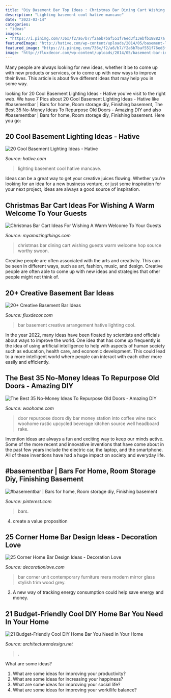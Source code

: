 ```yaml
---
title: "Diy Basement Bar Top Ideas : Christmas Bar Dining Cart Wishing Guests Warm Welcome Hop Source Worthy Swoon"
description: "Lighting basement cool hative mancave"
date: "2023-03-14"
categories:
- "ideas"
images:
- "https://i.pinimg.com/736x/f2/a6/b7/f2a6b7baf551f76ed3f13ebfb188827a.jpg"
featuredImage: "http://hative.com/wp-content/uploads/2014/05/basement-lighting-ideas/17-mancave-lighting.jpg"
featured_image: "https://i.pinimg.com/736x/f2/a6/b7/f2a6b7baf551f76ed3f13ebfb188827a.jpg"
image: "http://fluxdecor.com/wp-content/uploads/2014/05/basement-bar-ideas/13-wall-arrangement.jpg"
---
```



Many people are always looking for new ideas, whether it be to come up with new products or services, or to come up with new ways to improve their lives. This article is about five different ideas that may help you in some way.

	

		
looking for 20 Cool Basement Lighting Ideas - Hative you've visit to the right web. We have 7 Pics about 20 Cool Basement Lighting Ideas - Hative like #basementbar | Bars for home, Room storage diy, Finishing basement, The Best 35 No-Money Ideas To Repurpose Old Doors - Amazing DIY and also #basementbar | Bars for home, Room storage diy, Finishing basement. Here you go:
		
    
## 20 Cool Basement Lighting Ideas - Hative

<img loading=lazy src="http://hative.com/wp-content/uploads/2014/05/basement-lighting-ideas/17-mancave-lighting.jpg" onerror="this.onerror=null;this.src='https://tse2.mm.bing.net/th?id=OIP.Lv5P2XWwy28z3Ls7FBCDywHaJ4&amp;pid=15.1';" alt="20 Cool Basement Lighting Ideas - Hative">

_Source: hative.com_

>lighting basement cool hative mancave. 

	

Ideas can be a great way to get your creative juices flowing. Whether you’re looking for an idea for a new business venture, or just some inspiration for your next project, ideas are always a good source of inspiration.

    
## Christmas Bar Cart Ideas For Wishing A Warm Welcome To Your Guests

<img loading=lazy src="http://myamazingthings.com/wp-content/uploads/2017/11/christmas-bar-3.jpg" onerror="this.onerror=null;this.src='https://tse4.mm.bing.net/th?id=OIP.UgaE3lRKeZpxpYcFZRRtpwHaLH&amp;pid=15.1';" alt="Christmas Bar Cart Ideas For Wishing A Warm Welcome To Your Guests">

_Source: myamazingthings.com_

>christmas bar dining cart wishing guests warm welcome hop source worthy swoon. 

	

Creative people are often associated with the arts and creativity. This can be seen in different ways, such as art, fashion, music, and design. Creative people are often able to come up with new ideas and strategies that other people might not think of.

    
## 20+ Creative Basement Bar Ideas

<img loading=lazy src="http://fluxdecor.com/wp-content/uploads/2014/05/basement-bar-ideas/13-wall-arrangement.jpg" onerror="this.onerror=null;this.src='https://tse2.mm.bing.net/th?id=OIP.cFNCNa6iVc-TO7xSlDm1QQHaJ3&amp;pid=15.1';" alt="20+ Creative Basement Bar Ideas">

_Source: fluxdecor.com_

>bar basement creative arrangement hative lighting cool. 

	

In the year 2022, many ideas have been floated by scientists and officials about ways to improve the world. One idea that has come up frequently is the idea of using artificial intelligence to help with aspects of human society such as education, health care, and economic development. This could lead to a more intelligent world where people can interact with each other more easily and efficiently.

    
## The Best 35 No-Money Ideas To Repurpose Old Doors - Amazing DIY

<img loading=lazy src="http://www.woohome.com/wp-content/uploads/2016/05/09-Upcycled-Vintage-Door-Beverage-Bar-Station-woohome.jpg" onerror="this.onerror=null;this.src='https://tse4.mm.bing.net/th?id=OIP.0qj6OJGVpLdZBjQLLs1O2QHaR9&amp;pid=15.1';" alt="The Best 35 No-Money Ideas To Repurpose Old Doors - Amazing DIY">

_Source: woohome.com_

>door repurpose doors diy bar money station into coffee wine rack woohome rustic upcycled beverage kitchen source well headboard rake. 

	

Invention ideas are always a fun and exciting way to keep our minds active. Some of the more recent and innovative inventions that have come about in the past few years include the electric car, the laptop, and the smartphone. All of these inventions have had a huge impact on society and everyday life.

    
## #basementbar | Bars For Home, Room Storage Diy, Finishing Basement

<img loading=lazy src="https://i.pinimg.com/736x/f2/a6/b7/f2a6b7baf551f76ed3f13ebfb188827a.jpg" onerror="this.onerror=null;this.src='https://tse2.mm.bing.net/th?id=OIP.spRpAGm7hRnYWuF0CMK6JgHaJ3&amp;pid=15.1';" alt="#basementbar | Bars for home, Room storage diy, Finishing basement">

_Source: pinterest.com_

>bars. 

	

4. create a value proposition 

    
## 25 Corner Home Bar Design Ideas - Decoration Love

<img loading=lazy src="http://www.decorationlove.com/wp-content/uploads/2016/08/Corner-Bar-Wall-Unit-1.jpg" onerror="this.onerror=null;this.src='https://tse2.mm.bing.net/th?id=OIP.-sTBx76wkwwHqZGrjcd7bgHaLI&amp;pid=15.1';" alt="25 Corner Home Bar Design Ideas - Decoration Love">

_Source: decorationlove.com_

>bar corner unit contemporary furniture mera modern mirror glass stylish trim wood grey. 

	

2. A new way of tracking energy consumption could help save energy and money.

    
## 21 Budget-Friendly Cool DIY Home Bar You Need In Your Home

<img loading=lazy src="https://cdn.architecturendesign.net/wp-content/uploads/2015/04/AD-DIY-Home-Bar-4.jpg" onerror="this.onerror=null;this.src='https://tse1.mm.bing.net/th?id=OIP.I6pjlEuICwBOugWXdpoFtQHaJ4&amp;pid=15.1';" alt="21 Budget-Friendly Cool DIY Home Bar You Need in Your Home">

_Source: architecturendesign.net_

>. 

	

What are some ideas?
1. What are some ideas for improving your productivity? 
2. What are some ideas for increasing your happiness? 
3. What are some ideas for improving your social life? 
4. What are some ideas for improving your work/life balance?

